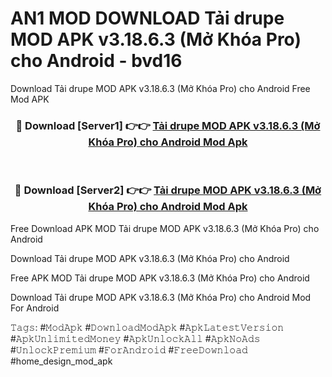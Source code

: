 # AN1 MOD DOWNLOAD Tải drupe MOD APK v3.18.6.3 (Mở Khóa Pro) cho Android - bvd16
Download Tải drupe MOD APK v3.18.6.3 (Mở Khóa Pro) cho Android Free Mod APK

<div align="center">
<h3>🔴 Download [Server1] 👉👉 <a href="https://apk-comot.site?title=Tải_drupe_MOD_APK_v3.18.6.3_(Mở_Khóa_Pro)_cho_Android">Tải drupe MOD APK v3.18.6.3 (Mở Khóa Pro) cho Android Mod Apk</a></h3><br>

<h3>🔴 Download [Server2] 👉👉 <a href="https://apk-comot.site?title=Tải_drupe_MOD_APK_v3.18.6.3_(Mở_Khóa_Pro)_cho_Android">Tải drupe MOD APK v3.18.6.3 (Mở Khóa Pro) cho Android Mod Apk</a></h3>
</div>


Free Download APK MOD Tải drupe MOD APK v3.18.6.3 (Mở Khóa Pro) cho Android

Download Tải drupe MOD APK v3.18.6.3 (Mở Khóa Pro) cho Android 

Free APK MOD Tải drupe MOD APK v3.18.6.3 (Mở Khóa Pro) cho Android 

Download Tải drupe MOD APK v3.18.6.3 (Mở Khóa Pro) cho Android Mod For Android

𝚃𝚊𝚐𝚜: #𝙼𝚘𝚍𝙰𝚙𝚔 #𝙳𝚘𝚠𝚗𝚕𝚘𝚊𝚍𝙼𝚘𝚍𝙰𝚙𝚔 #𝙰𝚙𝚔𝙻𝚊𝚝𝚎𝚜𝚝𝚅𝚎𝚛𝚜𝚒𝚘𝚗 #𝙰𝚙𝚔𝚄𝚗𝚕𝚒𝚖𝚒𝚝𝚎𝚍𝙼𝚘𝚗𝚎𝚢 #𝙰𝚙𝚔𝚄𝚗𝚕𝚘𝚌𝚔𝙰𝚕𝚕 #𝙰𝚙𝚔𝙽𝚘𝙰𝚍𝚜 #𝚄𝚗𝚕𝚘𝚌𝚔𝙿𝚛𝚎𝚖𝚒𝚞𝚖 #𝙵𝚘𝚛𝙰𝚗𝚍𝚛𝚘𝚒𝚍 #𝙵𝚛𝚎𝚎𝙳𝚘𝚠𝚗𝚕𝚘𝚊𝚍 #home_design_mod_apk